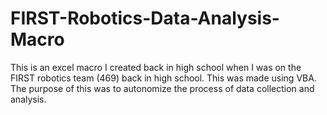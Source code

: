# FIRST-Robotics-Data-Analysis-Macro
This is an excel macro I created back in high school when I was on the FIRST robotics team (469) back in high school.
This was made using VBA.  The purpose of this was to autonomize the process of data collection and analysis.

